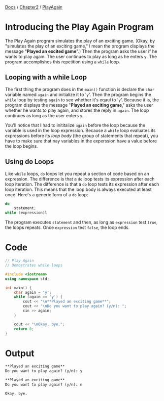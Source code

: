 [Docs](../../../) / [Chapter2](../../) / [PlayAgain](../)
# Introducing the Play Again Program

The Play Again program simulates the play of an exciting game. (Okay, by "simulates the play of an exciting game," I mean the program displays the message "**Played an excited game**".) Then the program asks the user if he wants to play again. The user continues to play as long as he enters `y`. The program accomplishes this repetition using a `while` loop.

## Looping with a while Loop

The first thing the program does in the `main()` function is declare the `char` variable named `again` and initialize it to '`y`'. Then the program begins the `while` loop by testing `again` to see whether it's eqaul to '`y`'. Because it is, the program displays the message "**Played an exciting game**," asks the user whether he wants to play again, and stores the reply in `again`. The loop continues as long as the user enters `y`.

You'll notice that I had to inititalize `again` before the loop because the variable is used in the loop expression. Because a `while` loop evaluates its expressions before its *loop body* (the group of statements that repeat), you have to make sure that nay variables in the experssion have a value before the loop begins.

## Using do Loops

Like `while` loops, `do` loops let you repeat a section of code based on an expression. The difference is that a `do` loop tests its expression after each loop iteration. The difference is that a `do` loop tests its expression after each loop iteration. This means that the loop body is always executed at least once. Here's a generic form of a `do` loop:

```cpp
do
    statement;
while (expression)l
```

The program executes `statement` and then, as long as `expression` test `true`, the loops repeats. Once `expression` test `false`, the loop ends.

# Code
```cpp
// Play Again 
// Demostrates while loops

#include <iostream>
using namespace std;

int main() {
	char again = 'y';
	while (again == 'y') {
		cout << "\n**Played an exciting game**";
		cout << "\nDo you want to play again? (y/n): ";
		cin >> again;
	}

	cout << "\nOkay, bye.";
	return 0;
}
```

# Output 
```txt
**Played an exciting game**       
Do you want to play again? (y/n): y

**Played an exciting game**       
Do you want to play again? (y/n): n

Okay, bye.
```